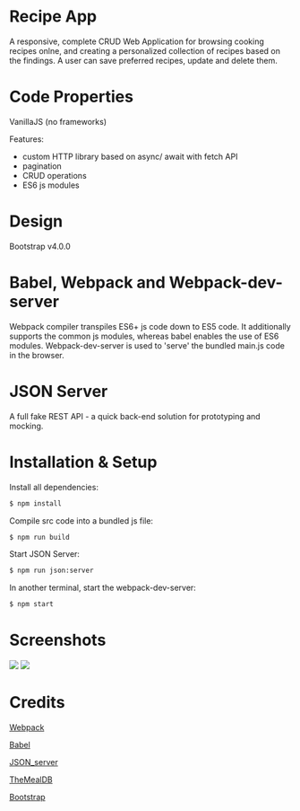 # Recipe App

A responsive, complete CRUD Web Application for browsing cooking recipes onlne, and creating a personalized collection of recipes based on the findings. A user can save preferred recipes, update and delete them.

# Code Properties

VanillaJS (no frameworks)

Features:

- custom HTTP library based on async/ await with fetch API
- pagination
- CRUD operations
- ES6 js modules

# Design

Bootstrap v4.0.0

# Babel, Webpack and Webpack-dev-server

Webpack compiler transpiles ES6+ js code down to ES5 code. It additionally supports the common js modules, whereas babel enables the use of ES6 modules. Webpack-dev-server is used to 'serve' the bundled main.js code in the browser.

# JSON Server

A full fake REST API - a quick back-end solution for prototyping and mocking.

# Installation & Setup

Install all dependencies:

```sh
$ npm install
```

Compile src code into a bundled js file:

```sh
$ npm run build
```

Start JSON Server:

```sh
$ npm run json:server
```

In another terminal, start the webpack-dev-server:

```sh
$ npm start
```

# Screenshots

<img src="images/recipeApp.PNG">

<img src="images/singleRecipe.PNG">

# Credits

[Webpack](https://webpack.js.org/)

[Babel](https://babeljs.io/)

[JSON_server](https://github.com/typicode/json-server)

[TheMealDB](https://www.themealdb.com/api.php)

[Bootstrap](https://getbootstrap.com/)

